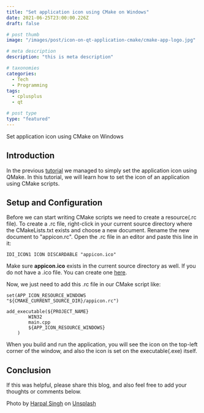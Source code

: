 ```yaml
---
title: "Set application icon using CMake on Windows"
date: 2021-06-25T23:00:00.226Z
draft: false

# post thumb
image: "/images/post/icon-on-qt-application-cmake/cmake-app-logo.jpg"

# meta description
description: "this is meta description"

# taxonomies
categories:
  - Tech
  - Programming
tags:
  - cplusplus
  - qt

# post type
type: "featured"
---
```


Set application icon using CMake on Windows
<!--more-->

## Introduction

In the previous [tutorial](icon-qtapplication) we managed to simply set the application icon using QMake. In this tutorial, we will learn how to set the icon of an application using CMake scripts.

## Setup and Configuration

Before we can start writing CMake scripts we need to create a resource(.rc file). To create a .rc file, right-click in your current source directory where the CMakeLists.txt exists and choose a new document. Rename the new document to "appicon.rc". Open the .rc file in an editor and paste this line in it:

```
IDI_ICON1 ICON DISCARDABLE "appicon.ico"
```

Make sure **appicon.ico** exists in the current source directory as well. If you do not have a .ico file. You can create one [here](https://www.icoconverter.com/).

Now, we just need to add this .rc file in our CMake script like:

```
set(APP_ICON_RESOURCE_WINDOWS "${CMAKE_CURRENT_SOURCE_DIR}/appicon.rc")

add_executable(${PROJECT_NAME}
        WIN32
        main.cpp
        ${APP_ICON_RESOURCE_WINDOWS}
    )
```

When you build and run the application, you will see the icon on the top-left corner of the window, and also the icon is set on the executable(.exe) itself.

## Conclusion

If this was helpful, please share this blog, and also feel free to add your thoughts or comments below.

Photo by <a href="https://unsplash.com/@aquatium?utm_source=unsplash&utm_medium=referral&utm_content=creditCopyText">Harpal Singh</a> on <a href="https://unsplash.com/s/photos/icons?utm_source=unsplash&utm_medium=referral&utm_content=creditCopyText">Unsplash</a>
